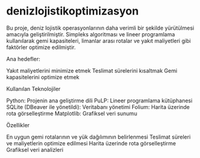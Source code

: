 # denizlojistikoptimizasyon

Bu proje, deniz lojistik operasyonlarının daha verimli bir şekilde yürütülmesi amacıyla geliştirilmiştir. Simpleks algoritması ve lineer programlama kullanılarak gemi kapasiteleri, limanlar arası rotalar ve yakıt maliyetleri gibi faktörler optimize edilmiştir.

Ana hedefler:

Yakıt maliyetlerini minimize etmek
Teslimat sürelerini kısaltmak
Gemi kapasitelerini optimize etmek

Kullanılan Teknolojiler

Python: Projenin ana geliştirme dili
PuLP: Lineer programlama kütüphanesi
SQLite (DBeaver ile yönetildi): Veritabanı yönetimi
Folium: Harita üzerinde rota görselleştirme
Matplotlib: Grafiksel veri sunumu

Özellikler

En uygun gemi rotalarının ve yük dağılımının belirlenmesi
Teslimat süreleri ve maliyetlerin optimize edilmesi
Harita üzerinde rota görselleştirme
Grafiksel veri analizleri

